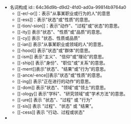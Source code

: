 - 名词构成
  id:: 64c36d9b-d9d2-4fd0-ad0a-99814b9764a0
	- [[-er/-or]]：表示"从事某职业或行为的人"的意思
	- [[-ess]]：表示"状态"或"性质"的意思。
	- [[-tion/-sion]]：表示"动作"、"过程"或"状态"的意思。
	- [[-ity]] 表示"状态"、"性质"或"品质"的意思。
	- [[-cy]] 表示 "状态、性质或品质"
	- [[-ian]] 表示"从事某职业或领域的人"的意思。
	- [[-hood]] 表示"状态"或"群体"的意思。
	- [[-ism]] 表示"主义"、"信仰"或"理论"的意思。
	- [[-ship]]  表示"身份"、"职位"或"关系"的意思。
	- [[-ment]]表示"状态"、"结果"或"行为"的意思。
	- [[-ance/-ence]]表示"状态"或"性质"的意思。
	- [[-ing]] 表示"正在进行的动作"的意思。
	- [[-dom]] 表示"状态"、"领域"或"领土"的意思。
	- [[-ology]] 表示"学科"、"研究领域"或"学术方法"的意思。
	- [[-ure]] 表示 "状态"、"过程" 或 "行为"
	- [[-sis]] 表示 "过程"、"状态" 或 "结果"。
	- [[-cess]] 表示 "行动、过程或状态"
-